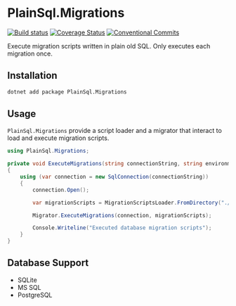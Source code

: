 # PlainSql.Migrations

[![Build status](https://ci.appveyor.com/api/projects/status/m4313sgopt1arwij?svg=true)](https://ci.appveyor.com/project/saintedlama/plainsql-migrations)
[![Coverage Status](https://coveralls.io/repos/github/Softwarepark/PlainSql.Migrations/badge.svg?branch=master)](https://coveralls.io/github/Softwarepark/PlainSql.Migrations?branch=master)
[![Conventional Commits](https://img.shields.io/badge/Conventional%20Commits-1.0.0-yellow.svg)](https://conventionalcommits.org)

Execute migration scripts written in plain old SQL. Only executes each migration once.

## Installation

```bash
dotnet add package PlainSql.Migrations
```

## Usage

`PlainSql.Migrations` provide a script loader and a migrator that interact to load and execute migration scripts.

```csharp
using PlainSql.Migrations;

private void ExecuteMigrations(string connectionString, string environment)
{
    using (var connection = new SqlConnection(connectionString))
    {
        connection.Open();

        var migrationScripts = MigrationScriptsLoader.FromDirectory("./MigrationScripts");

        Migrator.ExecuteMigrations(connection, migrationScripts);

        Console.Writeline("Executed database migration scripts");
    }
}
```

## Database Support

* SQLite
* MS SQL
* PostgreSQL

